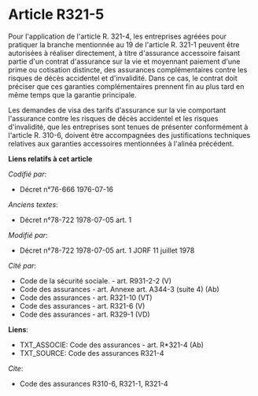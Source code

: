 # Article R321-5

Pour l'application de l'article R. 321-4, les entreprises agréées pour pratiquer la branche mentionnée au 19 de l'article R.
321-1 peuvent être autorisées à réaliser directement, à titre d'assurance accessoire faisant partie d'un contrat d'assurance
sur la vie et moyennant paiement d'une prime ou cotisation distincte, des assurances complémentaires contre les risques de
décès accidentel et d'invalidité. Dans ce cas, le contrat doit préciser que ces garanties complémentaires prennent fin au
plus tard en même temps que la garantie principale.

Les demandes de visa des tarifs d'assurance sur la vie comportant l'assurance contre les risques de décès accidentel et les
risques d'invalidité, que les entreprises sont tenues de présenter conformément à l'article R. 310-6, doivent être
accompagnées des justifications techniques relatives aux garanties accessoires mentionnées à l'alinéa précédent.

**Liens relatifs à cet article**

_Codifié par_:

  - Décret n°76-666 1976-07-16

_Anciens textes_:

  - Décret n°78-722 1978-07-05 art. 1

_Modifié par_:

  - Décret n°78-722 1978-07-05 art. 1 JORF 11 juillet 1978

_Cité par_:

  - Code de la sécurité sociale. - art. R931-2-2 (V)
  - Code des assurances - art. Annexe art. A344-3 (suite 4) (Ab)
  - Code des assurances - art. R321-10 (VT)
  - Code des assurances - art. R321-6 (V)
  - Code des assurances - art. R329-1 (VD)

**Liens**:

  - TXT_ASSOCIE: Code des assurances - art. R*321-4 (Ab)
  - TXT_SOURCE: Code des assurances R321-4

_Cite_:

  - Code des assurances R310-6, R321-1, R321-4
